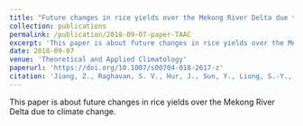 ```yaml
---
title: "Future changes in rice yields over the Mekong River Delta due to climate change-Alarming or alerting?"
collection: publications
permalink: /publication/2018-09-07-paper-TAAC
excerpt: 'This paper is about future changes in rice yields over the Mekong River Delta due to climate change.'
date: 2018-09-07
venue: 'Theoretical and Applied Climatology'
paperurl: 'https://doi.org/10.1007/s00704-018-2617-z'
citation: 'Jiang, Z., Raghavan, S. V., Hur, J., Sun, Y., Liong, S.-Y., Nguyen, V. Q., & Van Pham Dang, T. (2019). "Future changes in rice yields over the Mekong River Delta due to climate change-Alarming or alerting?." <i>Theoretical and Applied Climatology</i>. 137(1), 545-555.'
---
```

This paper is about future changes in rice yields over the Mekong River Delta due to climate change.

